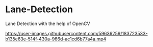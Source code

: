 # Lane-Detection
Lane Detection with the help of OpenCV 


https://user-images.githubusercontent.com/59636259/183723533-b135e63e-514f-430a-966d-ac1cd6b77a4a.mp4

